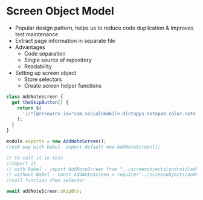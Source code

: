 # Screen Object Model

- Popular design pattern, helps us to reduce code duplication & improves test maintenance
- Extract page information in separate file
- Advantages
  - Code separation
  - Single source of repository
  - Readability
- Setting up screen object
  - Store selectors
  - Create screen helper functions

```js
class AddNoteScreen {
  get theSkipButton() {
    return $(
      '//*[@resource-id="com.socialnmobile.dictapps.notepad.color.note:id/btn_start_skip"]'
    );
  }
}

module.exports = new AddNoteScreen();
//es6 way with babel- export default new AddNoteScreen();

// to call it in test
//import it
// with Babel - import AddNoteScreen from "../screenobjects/android/add-note.screen";
// without Babel - const AddNoteScreen = require("../screenobjects/android/add-note.screen");
//call function then selector

await addNoteScreen.skipBtn;
```